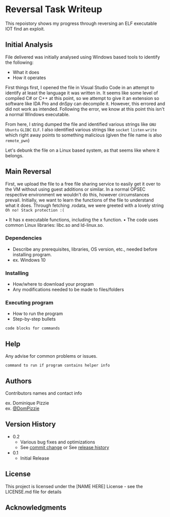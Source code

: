 # Reversal Task Writeup

This repoistory shows my progress through reversing an ELF executable IOT find an exploit.

## Initial Analysis

File delivered was initially analysed using Windows based tools to identify the following:
- What it does
- How it operates

First things first, I opened the file in Visual Studio Code in an attempt to identify at least the language it was written in. 
It seems like some level of compiled C# or C++ at this point, so we attempt to give it an extension so software like IDA Pro and dnSpy can decompile it. 
However, this errored and did not work as intended. Following the error, we know at this point this isn't a normal Windows executable. 

From here, I string dumped the file and identified various strings like `GNU` `Ubuntu` `GLIBC` `ELF`. I also identified various strings like `socket` `listen` `write`
which right away points to something malicious (given the file name is also `remote_pwn`)

Let's debunk the file on a Linux based system, as that seems like where it belongs.

## Main Reversal
First, we upload the file to a free file sharing service to easily get it over to the VM without using guest additions or similar. In a normal OPSEC respective environment we wouldn't do this,
however circumstances prevail. Initially, we want to learn the functions of the file to understand what it does. Through fetching .rodata, we were greeted with a lovely string `Oh no! Stack protection :(`

• It has x executable functions, including the x function.
• The code uses common Linux libraries: libc.so and ld-linux.so.


### Dependencies

* Describe any prerequisites, libraries, OS version, etc., needed before installing program.
* ex. Windows 10

### Installing

* How/where to download your program
* Any modifications needed to be made to files/folders

### Executing program

* How to run the program
* Step-by-step bullets
```
code blocks for commands
```

## Help

Any advise for common problems or issues.
```
command to run if program contains helper info
```

## Authors

Contributors names and contact info

ex. Dominique Pizzie  
ex. [@DomPizzie](https://twitter.com/dompizzie)

## Version History

* 0.2
    * Various bug fixes and optimizations
    * See [commit change]() or See [release history]()
* 0.1
    * Initial Release

## License

This project is licensed under the [NAME HERE] License - see the LICENSE.md file for details

## Acknowledgments
